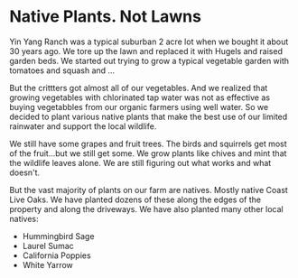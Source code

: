# Native Plants. Not Lawns

Yin Yang Ranch was a typical suburban 2 acre lot when we bought it about 30 years
ago. We tore up the lawn and replaced it with Hugels and raised garden beds. We 
started out trying to grow a typical vegetable garden with tomatoes and squash
and ...

But the crittters got almost all of our vegetables. And we realized that growing
vegetables with chlorinated tap water was not as effective as buying vegetabbles
from our organic farmers using well water. So we decided to plant various native 
plants that make the best use of our limited rainwater and support the local
wildlife.

We still have some grapes and fruit trees. The birds and squirrels get most of 
the fruit...but we still get some. We grow plants like chives and mint that the 
wildlife leaves alone. We are still figuring out what works and what doesn't.

But the vast majority of plants on our farm are natives. Mostly native Coast Live 
Oaks. We have planted dozens of these along the edges of the property and along
the driveways. We have also planted many other local natives:

- Hummingbird Sage
- Laurel Sumac
- California Poppies 
- White Yarrow
